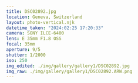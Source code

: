 ```yaml
---
title: DSC02892.jpg
location: Geneva, Switzerland
layout: photo-vertical.njk
datetime_taken: "2024:02:25 17:20:33"
camera: SONY ILCE-6400
lens: E 35mm F1.8 OSS
focal: 35mm
aperture: 9/5
shutter: 1/2000
iso: 250
img_edited: ./img/gallery/gallery1/DSC02892.jpg
img_raw: ./img/gallery/gallery1/DSC02892.ARW.png
---
```

